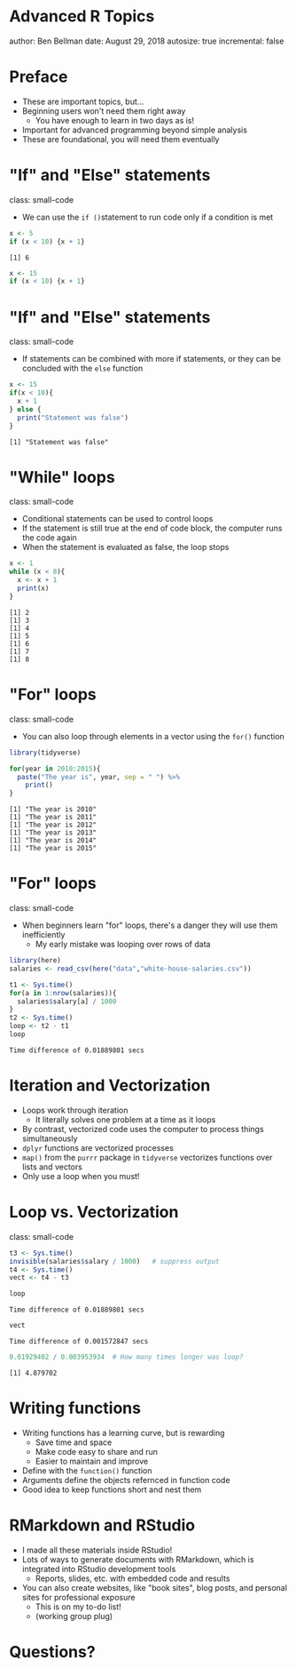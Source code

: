 <style>
.small-code pre code {
  font-size: 1em;
}
</style>

Advanced R Topics
========================================================
author: Ben Bellman
date: August 29, 2018
autosize: true
incremental: false

Preface
========================================================
- These are important topics, but...
- Beginning users won't need them right away
    - You have enough to learn in two days as is!
- Important for advanced programming beyond simple analysis
- These are foundational, you will need them eventually
    

"If" and "Else" statements
========================================================
class: small-code
- We can use the ```if ()```statement to run code only if a condition is met

```r
x <- 5
if (x < 10) {x + 1}
```

```
[1] 6
```

```r
x <- 15
if (x < 10) {x + 1}
```

"If" and "Else" statements
========================================================
class: small-code
- If statements can be combined with more if statements, or they can be concluded with the ```else``` function

```r
x <- 15
if(x < 10){
  x + 1
} else {
  print("Statement was false")
}
```

```
[1] "Statement was false"
```

"While" loops
========================================================
class: small-code
- Conditional statements can be used to control loops
- If the statement is still true at the end of code block, the computer runs the code again
- When the statement is evaluated as false, the loop stops

```r
x <- 1
while (x < 8){
  x <- x + 1
  print(x)
}
```

```
[1] 2
[1] 3
[1] 4
[1] 5
[1] 6
[1] 7
[1] 8
```

"For" loops
========================================================
class: small-code
- You can also loop through elements in a vector using the ```for()``` function

```r
library(tidyverse)

for(year in 2010:2015){
  paste("The year is", year, sep = " ") %>% 
    print()
}
```

```
[1] "The year is 2010"
[1] "The year is 2011"
[1] "The year is 2012"
[1] "The year is 2013"
[1] "The year is 2014"
[1] "The year is 2015"
```


"For" loops
========================================================
class: small-code
- When beginners learn "for" loops, there's a danger they will use them inefficiently
    - My early mistake was looping over rows of data


```r
library(here)
salaries <- read_csv(here("data","white-house-salaries.csv"))

t1 <- Sys.time()
for(a in 1:nrow(salaries)){
  salaries$salary[a] / 1000
}
t2 <- Sys.time()
loop <- t2 - t1
loop
```

```
Time difference of 0.01889801 secs
```

Iteration and Vectorization
========================================================
- Loops work through iteration
    - It literally solves one problem at a time as it loops
- By contrast, vectorized code uses the computer to process things simultaneously
- `dplyr` functions are vectorized processes
- `map()` from the `purrr` package in `tidyverse` vectorizes functions over lists and vectors
- Only use a loop when you must!

Loop vs. Vectorization
========================================================
class: small-code

```r
t3 <- Sys.time()
invisible(salaries$salary / 1000)   # suppress output
t4 <- Sys.time()
vect <- t4 - t3

loop
```

```
Time difference of 0.01889801 secs
```

```r
vect
```

```
Time difference of 0.001572847 secs
```

```r
0.01929402 / 0.003953934  # How many times longer was loop?
```

```
[1] 4.879702
```

Writing functions
========================================================
- Writing functions has a learning curve, but is rewarding
    - Save time and space
    - Make code easy to share and run
    - Easier to maintain and improve
- Define with the ```function()``` function
- Arguments define the objects refernced in function code
- Good idea to keep functions short and nest them

RMarkdown and RStudio
========================================================
- I made all these materials inside RStudio!
- Lots of ways to generate documents with RMarkdown, which is integrated into RStudio development tools
    - Reports, slides, etc. with embedded code and results
- You can also create websites, like "book sites", blog posts, and personal sites for professional exposure
    - This is on my to-do list!
    - (working group plug)

Questions?
========================================================
